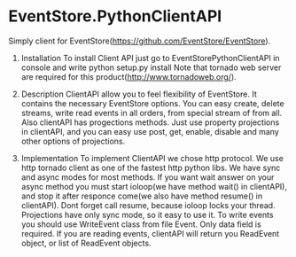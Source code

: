 EventStore.PythonClientAPI
==========================
Simply client for EventStore(https://github.com/EventStore/EventStore).

1. Installation 
To install Client API just go to EventStorePythonClientAPI in console and write python setup.py install
Note that tornado web server are required for this product(http://www.tornadoweb.org/).

2. Description 
ClientAPI allow you to feel flexibility of EventStore. It contains the necessary EventStore options. 
You can easy create, delete streams, write read events in all orders, from special stream of from all.
Also clientAPI has progections methods. Just use property projections in clientAPI, and you can easy use
post, get, enable, disable and many other options of projections.

3. Implementation
To implement ClientAPI we chose http protocol. We use http tornado client as one of the fastest 
http python libs. We have sync and async modes for most methods. If you want wait answer on your async method
you must start ioloop(we have method wait() in clientAPI), and stop it after responce come(we also have 
method resume() in clientAPI). Dont forget call resume, because ioloop locks your thread. Projections have only
sync mode, so it easy to use it. To write events you should use WriteEvent class from file Event. 
Only data field is required. If you are reading events, clientAPI will return you ReadEvent object,
or list of ReadEvent objects.

